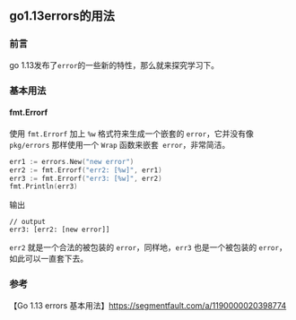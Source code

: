 ## go1.13errors的用法

### 前言

go 1.13发布了`error`的一些新的特性，那么就来探究学习下。

### 基本用法

#### fmt.Errorf

使用 `fmt.Errorf` 加上 `%w` 格式符来生成一个嵌套的 `error`，它并没有像 `pkg/errors` 那样使用一个 `Wrap` 函数来嵌套` error`，非常简洁。  

````go
err1 := errors.New("new error")
err2 := fmt.Errorf("err2: [%w]", err1)
err3 := fmt.Errorf("err3: [%w]", err2)
fmt.Println(err3)
````
输出
````
// output
err3: [err2: [new error]]
````
`err2` 就是一个合法的被包装的 `error`，同样地，`err3` 也是一个被包装的 `error`，如此可以一直套下去。  







### 参考
 
【Go 1.13 errors 基本用法】https://segmentfault.com/a/1190000020398774